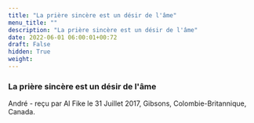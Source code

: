 ```yaml
---
title: "La prière sincère est un désir de l'âme"
menu_title: ""
description: "La prière sincère est un désir de l'âme"
date: 2022-06-01 06:00:01+00:72
draft: False
hidden: True
weight:
---
```

### La prière sincère est un désir de l'âme

André - reçu par Al Fike le 31 Juillet 2017, Gibsons, Colombie-Britannique, Canada.



